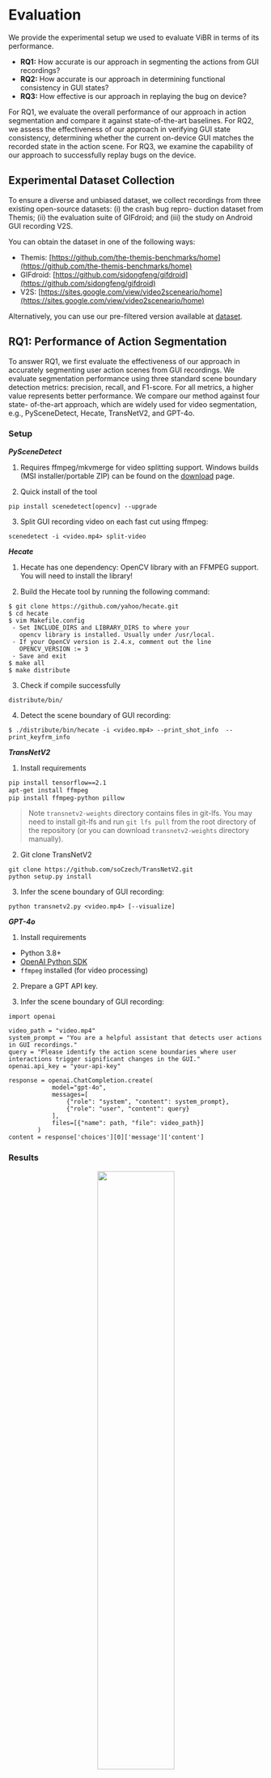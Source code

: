 # Evaluation

We provide the experimental setup we used to evaluate ViBR in terms of its performance.

- **RQ1:** How accurate is our approach in segmenting the actions from GUI recordings?
- **RQ2:** How accurate is our approach in determining functional consistency in GUI states?
- **RQ3:** How effective is our approach in replaying the bug on device?

For RQ1, we evaluate the overall performance of our
approach in action segmentation and compare it against state-of-the-art baselines. For RQ2, we assess the effectiveness of
our approach in verifying GUI state consistency, determining
whether the current on-device GUI matches the recorded state
in the action scene. For RQ3, we examine the capability of
our approach to successfully replay bugs on the device.


## Experimental Dataset Collection

To ensure
a diverse and unbiased dataset, we collect recordings from
three existing open-source datasets: (i) the crash bug repro-
duction dataset from Themis; (ii) the evaluation suite of
GIFdroid; and (iii) the study on Android GUI recording
V2S.

You can obtain the dataset in one of the following ways:

- Themis: [https://github.com/the-themis-benchmarks/home](https://github.com/the-themis-benchmarks/home)
- GIFdroid: [https://github.com/sidongfeng/gifdroid](https://github.com/sidongfeng/gifdroid)
- V2S: [https://sites.google.com/view/video2sceneario/home](https://sites.google.com/view/video2sceneario/home) 

Alternatively, you can use our pre-filtered version available at [dataset](./dataset/).


## RQ1: Performance of Action Segmentation

To answer RQ1, we first evaluate
the effectiveness of our approach in accurately
segmenting user action scenes from GUI recordings.
We evaluate segmentation performance using
three standard scene boundary detection metrics: precision,
recall, and F1-score.
For all metrics, a higher value represents better performance.
We compare our method against four state-
of-the-art approach, which are widely used for video segmentation, e.g., 
PySceneDetect, Hecate, TransNetV2, and GPT-4o.

### Setup

**_PySceneDetect_**

1. Requires ffmpeg/mkvmerge for video splitting support. Windows builds (MSI installer/portable ZIP) can be found on the [download](https://www.scenedetect.com/download/) page.

2. Quick install of the tool
```
pip install scenedetect[opencv] --upgrade
```


3. Split GUI recording video on each fast cut using ffmpeg:
```
scenedetect -i <video.mp4> split-video
```

**_Hecate_**
1. Hecate has one dependency: OpenCV library with an FFMPEG support. You will need to install the library!

2. Build the Hecate tool by running the following command:
```
$ git clone https://github.com/yahoo/hecate.git
$ cd hecate
$ vim Makefile.config
 - Set INCLUDE_DIRS and LIBRARY_DIRS to where your 
   opencv library is installed. Usually under /usr/local.
 - If your OpenCV version is 2.4.x, comment out the line 
   OPENCV_VERSION := 3
 - Save and exit
$ make all
$ make distribute
```

3. Check if compile successfully
```
distribute/bin/
```

4. Detect the scene boundary of GUI recording:
```
$ ./distribute/bin/hecate -i <video.mp4> --print_shot_info  --print_keyfrm_info
```


**_TransNetV2_**
1. Install requirements
```bash
pip install tensorflow==2.1
apt-get install ffmpeg
pip install ffmpeg-python pillow
```

> Note `transnetv2-weights` directory contains files in git-lfs.
> You may need to install git-lfs and run `git lfs pull` from the root directory of the repository
> (or you can download `transnetv2-weights` directory manually).

2. Git clone TransNetV2
```
git clone https://github.com/soCzech/TransNetV2.git
python setup.py install
```

3. Infer the scene boundary of GUI recording:
```
python transnetv2.py <video.mp4> [--visualize]
```

**_GPT-4o_**
1. Install requirements
- Python 3.8+
- [OpenAI Python SDK](https://github.com/openai/openai-python)
- `ffmpeg` installed (for video processing)

2. Prepare a GPT API key.

3. Infer the scene boundary of GUI recording:
```
import openai

video_path = "video.mp4"
system_prompt = "You are a helpful assistant that detects user actions in GUI recordings."
query = "Please identify the action scene boundaries where user interactions trigger significant changes in the GUI."
openai.api_key = "your-api-key"

response = openai.ChatCompletion.create(
            model="gpt-4o",
            messages=[
                {"role": "system", "content": system_prompt},
                {"role": "user", "content": query}
            ],
            files=[{"name": path, "file": video_path}]
        )
content = response['choices'][0]['message']['content']
```

### Results

<p align="center">
<img src="../figures/rq1.png" width="55%">
</p>
<p align="center">Table: Performance comparison for action segmentation.</p>

Our approach significantly
outperforms all baselines, achieving improvements of 110%
in precision, 56% in recall, and 83% in F1-score over the
best-performing baseline (PySceneDetect). GPT-4o exhibits a
lower performance, with a precision of 0.23, recall of 0.53,
and F1-score of 0.32. 

While GPT-4o demonstrates strong
semantic understanding in many tasks, it struggles with frame-
level segmentation, primarily due to its reliance on high-level
abstraction that lacks the granularity necessary for accurately
identifying scene boundaries—particularly when user actions
involve minor but functionally significant interface changes.


PySceneDetect performs best among the baselines
but remains sensitive to pixel fluctuations and visual noise,
which are common in GUI recordings, such as slight variations
in color rendering, luminance, or anti-aliasing artifacts. This
makes them less robust in handling the visual intricacies of
GUIs compared to our approach, which leverages SSIM to
capture spatial and perceptual differences, thereby offering a
higher level of robustness to visual noise and enabling more
accurate detection of action scenes.





## RQ2: Performance of GUI State Comparison

To address RQ2, we evaluate the
effectiveness of our method
in accurately determining functional consistency between the
GUI state in each action scene and the current on-device GUI.
Unlike existing datasets that focus on static screen similarity,
our evaluation emphasizes functionality-aware comparison,
e.g., determining whether the one GUI can support the same
user interaction as the other, even if the appearance differs.
We adopt the same evaluation metrics: precision, recall, and F1-score.
We compare our method against three commonly used image comparison techniques, including one pixel-
level (absolute differences ABS), one structural-level
(SIFT), and one hybrid (SSIM).


### Setup

1. Install dependencies
```
pip install opencv-python scikit-image numpy
```

2. Infer the GUI state comparison using different methods, ABS, 
```
python experiment.py GUI1.jpg GUI2.jpg <method>
```

### Results

<p align="center">
<img src="../figures/rq2.png" width="55%">
</p>
<p align="center">Table: Performance of GUI state comparison.</p>

Our approach consistently outperforms all baselines,
achieving a 46.7% improvement in precision, 43.8% in re-
call, and 43.5% in F1-score compared to the best-performing
baseline, SSIM. These results demonstrate the strength of
our functionality-aware, VLM-driven comparison method over
traditional visual similarity techniques.

Our ablation study further validates the contribution of
region-guided prompting. The VLM-only variant, which uses
the entire GUI screenshots without localized prompts.
Compared to VLM-only, our approach achieves an improvement of 17.3%, 29.6%, and 21.9% for precision, recall,
and F1-score, respectively.
These improvements demonstrate
the benefit of guiding the model’s attention toward the target
region, especially under visual inconsistencies.



## RQ3: Performance of Bug Replay

To answer RQ3, we evaluate the
ability of our approach to effectively replay
bugs on real devices using GUI recordings. 
We evaluate performance using two metrics:
reproducibility and execution time.
We compare our approach against two state-
of-the-art bug replay techniques, V2S and GIFdroid.

### Setup

**_V2S_**

1. Install prerequisites
* Python 3.6.9 installed
    * Newer versions will not work with required version of TensorFlow.
    * If none installed yet, can use Anaconda/Miniconda as mentioned below
* git (with git lfs) installed
    * If not already existing in your installation of git, here are [git lfs installation instructions](https://help.github.com/en/github/managing-large-files/installing-git-large-file-storage)
* adb installed
    * [instructions](https://developer.android.com/studio/command-line/adb)
    * After installing, be sure to add the executable's path to your v2s configuration file.
* Enable USB debugging on your physical device/emulator
    * [instructions](https://developer.android.com/studio/debug/dev-options)

2. V2S installation
* Ensure that the environment you are running in is operating with Python 3.6.9.
* Current Option:
    * Clone the repository [here](https://gitlab.com/SEMERU-Code/Android/Video2Sceneario/-/tree/v2s-python), navigate to python_v2s directory, and execute `pip install .`. To find auxilary files necessary for running v2s, navigate to the path specified by `sys.prefix` and find v2s.
    * Run `pip show v2s` to ensure that v2s has been installed and to locate the v2s package on your system. By navigating here, you can find the packages necessary for v2s. To find auxilary files necessary for running v2s, navigate to the path specified by `sys.prefix` and find v2s.
* To be implemented at a later date:
    * `pip install v2s`

3. Replay the video
* Update v2s_config.json to list all of the video scenarios to be analyzed, or create a new configuration file following this same structure and specify the path with the `--config` option. Ensure that the detection models are correct depending on your device and that the application name is found in the app_config.json file.
* If necessary, update device_config.json to include your device specs, and update app_config.json to include the application apk and package information. The commands to determine the specs are as follows:
    * device - `adb shell getevent -t`
    * max_x, max_y - `adb shell getevent -lp`
    * width, height - `adb shell wm size`
    * X, Y, EV_ABS, X, Y, PRESS, TRACK_ID, MAJOR, EV_SYN, EV_KEY - `adb shell getevent -t` and `abd shell getevent -lt`
* When you are ready to complete the analysis, run `exec_v2s --config=<filename>` where `<filename>` is the path to the json configuration file listing all of the video scenarios to be analyzed. If no config argument is specified, the default v2s_config.json file is used, which is located at `sys.prefix` with the v2s package. In order to create your own config files, follow the structure outlined in v2s_config.json by including those fields.



**_GIFdroid_**

1. Install prerequisites
* Python 3.6.9 installed

2. GIFdroid installation
* Ensure that the environment you are running in is operating with Python 3.6.9.
* Current Option:
    * Clone the repository [here](https://github.com/gifdroid/gifdroid.git), navigate to gifdroid directory, and execute `pip install -r requirements.txt`. Please make sure you have installed all the requirements.

3. To obtain the UTG, we use Droidbot, please refer [here](https://github.com/honeynet/droidbot/tree/master) for Droidbot installation

4. Replay the video
* Input requirements:
    * video
    * utg: GUI transition graph in json format depicting the screenshots transitions
    * artifact: screenshots in UTG
* When you are ready to complete the installation, run `python main.py --video=<filename> --utg=<utg.json> --artifact=<folder> --out=<out_filename>`.


### Results

<p align="center">
<img src="../figures/rq3.png" width="55%">
</p>
<p align="center">Table: Performance comparison for bug replay.</p>


Our approach achieves an average reproducibility
rate of 73.7% within 231.09 seconds, significantly outper-
forming both V2S and GIFdroid. This improvement is largely
due to the robustness of our method against the types of
inconsistencies, such as resolution
mismatches, dynamic UI content, configuration variability, and
recording artifacts. These factors often cause baseline methods
to fail due to their reliance on fragile visual or structural
assumptions.

In addition, a key advantage of our approach lies in its
reduced reliance on auxiliary cues or complete structural
knowledge, harnessing the multi-modal reasoning capabilities of vision-
language models to achieve functionality-aware GUI matching
and robust action inference across diverse device environments
and configurations.